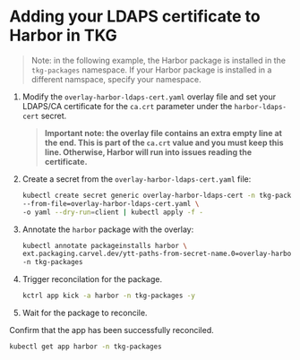 # Adding your LDAPS certificate to Harbor in TKG

>Note: in the following example, the Harbor package is installed in the `tkg-packages` namespace. If your Harbor package is installed in a different namspace, specify your namespace.

1. Modify the `overlay-harbor-ldaps-cert.yaml` overlay file and set your LDAPS/CA certificate for the `ca.crt` parameter under the `harbor-ldaps-cert` secret.

    >**Important note: the overlay file contains an extra empty line at the end. This is part of the `ca.crt` value and you must keep this line. Otherwise, Harbor will run into issues reading the certificate.**

2. Create a secret from the `overlay-harbor-ldaps-cert.yaml` file:

    ```bash
    kubectl create secret generic overlay-harbor-ldaps-cert -n tkg-packages \
    --from-file=overlay-harbor-ldaps-cert.yaml \
    -o yaml --dry-run=client | kubectl apply -f -
    ```

3. Annotate the `harbor` package with the overlay:

    ```bash
    kubectl annotate packageinstalls harbor \
    ext.packaging.carvel.dev/ytt-paths-from-secret-name.0=overlay-harbor-ldaps-cert \
    -n tkg-packages
    ```

4. Trigger reconcilation for the package.

   ```bash
   kctrl app kick -a harbor -n tkg-packages -y
   ```

5. Wait for the package to reconcile.

  Confirm that the app has been successfully reconciled.

  ```bash
  kubectl get app harbor -n tkg-packages
  ```
